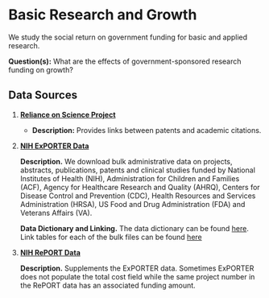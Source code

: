 # Basic Research and Growth
We study the social return on government funding for basic and applied research.

**Question(s):** What are the effects of government-sponsored research funding on growth?

## Data Sources
1. [**Reliance on Science Project**](https://relianceonscience.org/)
    - **Description:** Provides links between patents and academic citations.
2. [**NIH ExPORTER Data**](https://reporter.nih.gov/exporter/projects)

    **Description.** We download bulk administrative data on projects, abstracts, publications, patents and clinical studies funded by National Institutes of Health (NIH), Administration for Children and Families (ACF), Agency for Healthcare Research and Quality (AHRQ), 
    Centers for Disease Control and Prevention (CDC), Health Resources and Services Administration (HRSA), 
    US Food and Drug Administration (FDA) and Veterans Affairs (VA).

    **Data Dictionary and Linking.** The data dictionary can be found [here](https://report.nih.gov/exporter-data-dictionary). Link tables
    for each of the bulk files can be found [here](https://reporter.nih.gov/exporter/linktables)
3. [**NIH RePORT Data**](https://report.nih.gov/award/index.cfm?ot=&fy=1999&state=&ic=&fm=&orgid=&distr=&rfa=&om=n&pid=#tab5)

    **Description.** Supplements the ExPORTER data. Sometimes ExPORTER does not populate the total cost field while the same project number in the RePORT data has an associated funding amount.

